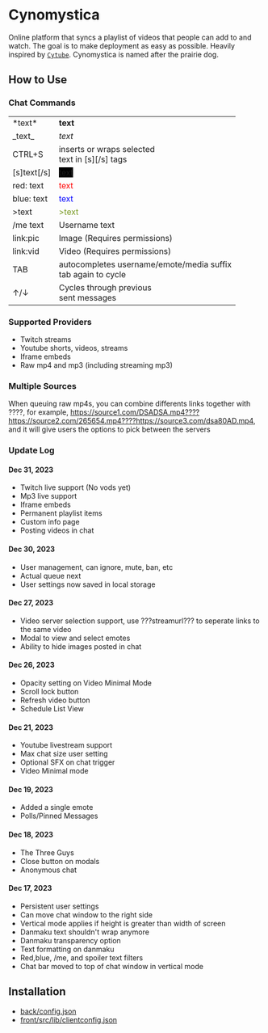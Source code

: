 # Cynomystica

Online platform that syncs a playlist of videos that people can add to and watch. The goal is to make deployment as easy as possible. Heavily inspired by [`Cytube`](https://github.com/calzoneman/sync).
Cynomystica is named after the prairie dog.

## How to Use

### Chat Commands

<table>
	<tr><td>*text*</td><td><b>text</b></td></tr>
	<tr><td>_text_</td><td><em>text</em></td></tr>
	<tr><td>CTRL+S</td><td>inserts or wraps selected<br />text in [s][/s] tags</td></tr>
	<tr><td>[s]text[/s]</td><td><span style='background:black'>text</span></td></tr>
	<tr><td>red: text</td><td><span style='color:red'>text</span></td></tr>
	<tr><td>blue: text</td><td><span style='color:blue'>text</span></td></tr>
	<tr><td>>text</td><td><span style='color:#789922'>>text</span></td></tr>
	<tr><td>/me text</td><td><span class="actiontext">Username text</span></td></tr>
	<tr><td>link:pic</td><td>Image (Requires permissions)</td></tr>
	<tr><td>link:vid</td><td>Video (Requires permissions)</td></tr>
	<tr><td>TAB</td><td>autocompletes username/emote/media suffix<br />tab again to cycle</td></tr>
	<tr><td>↑/↓</td><td>Cycles through previous<br />sent messages</td></tr>
</table>

### Supported Providers

- Twitch streams
- Youtube shorts, videos, streams
- Iframe embeds
- Raw mp4 and mp3 (including streaming mp3)

### Multiple Sources

When queuing raw mp4s, you can combine differents links together with ????, for example, https://source1.com/DSADSA.mp4????https://source2.com/265654.mp4????https://source3.com/dsa80AD.mp4, and it will give users the options to pick between the servers

### Update Log

#### Dec 31, 2023

- Twitch live support (No vods yet)
- Mp3 live support
- Iframe embeds
- Permanent playlist items
- Custom info page
- Posting videos in chat

#### Dec 30, 2023

- User management, can ignore, mute, ban, etc
- Actual queue next
- User settings now saved in local storage

#### Dec 27, 2023

- Video server selection support, use ???streamurl??? to seperate links to the same video
- Modal to view and select emotes
- Ability to hide images posted in chat

#### Dec 26, 2023

- Opacity setting on Video Minimal Mode
- Scroll lock button
- Refresh video button
- Schedule List View

#### Dec 21, 2023

- Youtube livestream support
- Max chat size user setting
- Optional SFX on chat trigger
- Video Minimal mode

#### Dec 19, 2023

- Added a single emote
- Polls/Pinned Messages

#### Dec 18, 2023

- The Three Guys
- Close button on modals
- Anonymous chat

#### Dec 17, 2023

- Persistent user settings
- Can move chat window to the right side
- Vertical mode applies if height is greater than width of screen
- Danmaku text shouldn't wrap anymore
- Danmaku transparency option
- Text formatting on danmaku
- Red,blue, /me, and spoiler text filters
- Chat bar moved to top of chat window in vertical mode

## Installation

- [back/config.json](back/config.example.json)
- [front/src/lib/clientconfig.json](front/src/lib/clientconfig.example.json)
